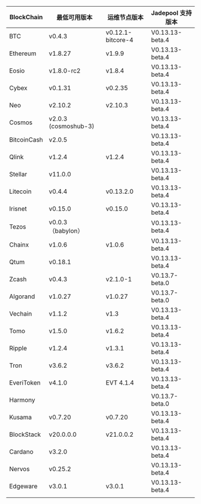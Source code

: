| BlockChain  | 最低可用版本| 运维节点版本 | Jadepool 支持版本 |
| ----------- | ---------- | ---------- | ---------- |
| BTC         | v0.4.3    |    v0.12.1-bitcore-4  | V0.13.13-beta.4 |
| Ethereum    | v1.8.27     |     	v1.9.9 | V0.13.13-beta.4 |
| Eosio       | v1.8.0-rc2 | v1.8.4 | V0.13.13-beta.4 |
| Cybex       | v0.1.31    |   	v0.2.35  | V0.13.13-beta.4 |
| Neo         | v2.10.2    |    	v2.10.3 | V0.13.13-beta.4    |
| Cosmos      | v2.0.3 (cosmoshub-3)     |      | V0.13.13-beta.4 |
| BitcoinCash | v2.0.5     |      | V0.13.13-beta.4 |
| Qlink       | v1.2.4     |  	v1.2.4    | V0.13.13-beta.4 |
| Stellar     | v11.0.0    |     | V0.13.13-beta.4 |
| Litecoin    | v0.4.4     |   v0.13.2.0   | V0.13.13-beta.4 |
| Irisnet     | v0.15.0    |  v0.15.0	   | V0.13.13-beta.4 |
| Tezos       | v0.0.3 （babylon）   |      | V0.13.13-beta.4 |
| Chainx      | v1.0.6     |  v1.0.6    | V0.13.13-beta.4 |
| Qtum        | v0.18.1    |     | V0.13.13-beta.4 |
| Zcash       | v0.4.3     |   	v2.1.0-1   | V0.13.7-beta.0 |
| Algorand    | v1.0.27    |  v1.0.27    | V0.13.7-beta.0 |
| Vechain     | v1.1.2     |  v1.3    | V0.13.13-beta.4 |
| Tomo        | v1.5.0     |   v1.6.2   | V0.13.13-beta.4 |
| Ripple      | v1.2.4     |  	v1.3.1    | V0.13.13-beta.4 |
| Tron        | v3.6.2 |     	v3.6.2       | V0.13.13-beta.4 |
| EveriToken  | v4.1.0 |     EVT 4.1.4       | V0.13.13-beta.4 |
| Harmony     |            |            | V0.13.7-beta.0 |
| Kusama      | v0.7.20     |  v0.7.20   | V0.13.13-beta.4 |
| BlockStack  | v20.0.0.0 |     	v21.0.0.2       | V0.13.13-beta.4 |
| Cardano     | v3.2.0     |            | V0.13.13-beta.4           |
| Nervos      | v0.25.2   |            |  V0.13.13-beta.4        |
| Edgeware    | v3.0.1    | v3.0.1     |  V0.13.13-beta.4          |
|    |    |   |    |
